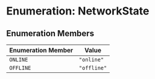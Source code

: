 # Enumeration: NetworkState

## Enumeration Members

| Enumeration Member | Value |
| ------ | ------ |
| `ONLINE` | `"online"` |
| `OFFLINE` | `"offline"` |

